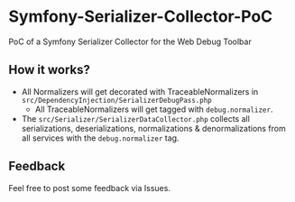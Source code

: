 # Symfony-Serializer-Collector-PoC

PoC of a Symfony Serializer Collector for the Web Debug Toolbar

## How it works?

* All Normalizers will get decorated with TraceableNormalizers in `src/DependencyInjection/SerializerDebugPass.php`
  * All TraceableNormalizers will get tagged with `debug.normalizer`.
* The `src/Serializer/SerializerDataCollector.php` collects all serializations, deserializations, normalizations & denormalizations from all services with the `debug.normalizer` tag.

## Feedback

Feel free to post some feedback via Issues.
